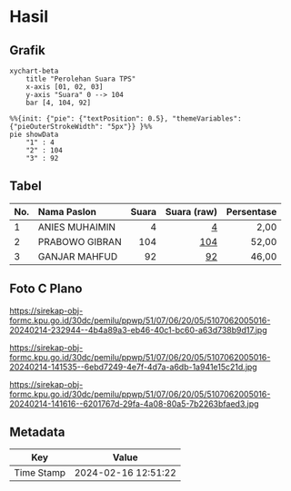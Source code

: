 # Hasil

## Grafik

```mermaid
xychart-beta
    title "Perolehan Suara TPS"
    x-axis [01, 02, 03]
    y-axis "Suara" 0 --> 104
    bar [4, 104, 92]
```

```mermaid
%%{init: {"pie": {"textPosition": 0.5}, "themeVariables": {"pieOuterStrokeWidth": "5px"}} }%%
pie showData
    "1" : 4
    "2" : 104
    "3" : 92
```

## Tabel

| No. | Nama Paslon    | Suara | Suara (raw) | Persentase |
|:--- |:-------------- | -----:| -----------:| ----------:|
| 1   | ANIES MUHAIMIN | 4     | [4][p-1]    | 2,00       |
| 2   | PRABOWO GIBRAN | 104   | [104][p-2]  | 52,00      |
| 3   | GANJAR MAHFUD  | 92    | [92][p-3]   | 46,00      |


[p-1]: https://github.com/gigit-pemilu/pemilu-2024-51-bali/blob/main/pilpres/hitung-suara/sub/51-bali/sub/07-karangasem/sub/06-bebandem/sub/2005-jungutan/sub/016-tps/sub/paslon-1.txt
[p-2]: https://github.com/gigit-pemilu/pemilu-2024-51-bali/blob/main/pilpres/hitung-suara/sub/51-bali/sub/07-karangasem/sub/06-bebandem/sub/2005-jungutan/sub/016-tps/sub/paslon-2.txt
[p-3]: https://github.com/gigit-pemilu/pemilu-2024-51-bali/blob/main/pilpres/hitung-suara/sub/51-bali/sub/07-karangasem/sub/06-bebandem/sub/2005-jungutan/sub/016-tps/sub/paslon-3.txt

## Foto C Plano

https://sirekap-obj-formc.kpu.go.id/30dc/pemilu/ppwp/51/07/06/20/05/5107062005016-20240214-232944--4b4a89a3-eb46-40c1-bc60-a63d738b9d17.jpg

https://sirekap-obj-formc.kpu.go.id/30dc/pemilu/ppwp/51/07/06/20/05/5107062005016-20240214-141535--6ebd7249-4e7f-4d7a-a6db-1a941e15c21d.jpg

https://sirekap-obj-formc.kpu.go.id/30dc/pemilu/ppwp/51/07/06/20/05/5107062005016-20240214-141616--6201767d-29fa-4a08-80a5-7b2263bfaed3.jpg


## Metadata

| Key        | Value               |
| ---------- | ------------------- |
| Time Stamp | 2024-02-16 12:51:22 |



